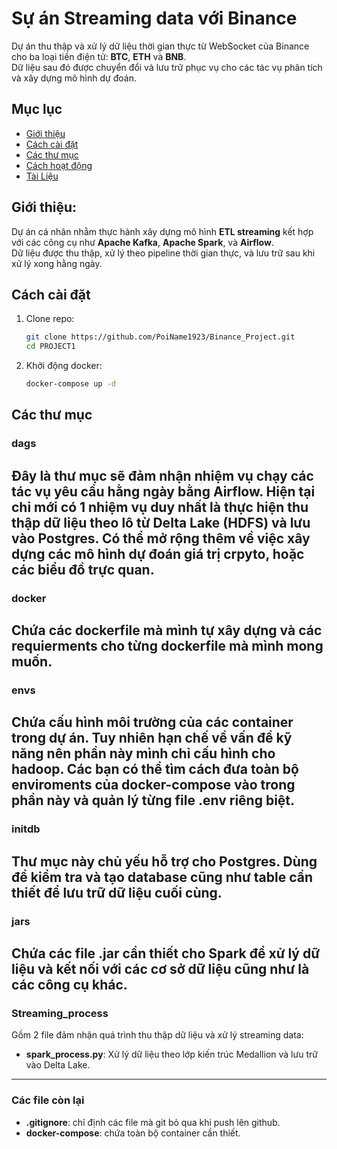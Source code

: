 # Sự án Streaming data với Binance
Dự án thu thập và xử lý dữ liệu thời gian thực từ WebSocket của Binance cho ba loại tiền điện tử: **BTC**, **ETH** và **BNB**.  
Dữ liệu sau đó được chuyển đổi và lưu trữ phục vụ cho các tác vụ phân tích và xây dựng mô hình dự đoán.

## Mục lục
- [Giới thiệu](#giới-thiệu)
- [Cách cài đặt](#cách-cài-đặt)
- [Các thư mục](#các-thư-mục)
- [Cách hoạt động](#cách-hoạt-động)
- [Tài Liệu](#tài-liệu-tham-khảo)

## Giới thiệu:
Dự án cá nhân nhằm thực hành xây dựng mô hình **ETL streaming** kết hợp với các công cụ như **Apache Kafka**, **Apache Spark**, và **Airflow**.  
Dữ liệu được thu thập, xử lý theo pipeline thời gian thực, và lưu trữ sau khi xử lý xong hằng ngày.
## Cách cài đặt
1. Clone repo:
   ```bash
   git clone https://github.com/PoiName1923/Binance_Project.git
   cd PROJECT1
2. Khởi động docker:
    ```bash
    docker-compose up -d

## Các thư mục
### dags
Đây là thư mục sẽ đảm nhận nhiệm vụ chạy các tác vụ yêu cầu hằng ngày bằng **Airflow**. Hiện tại chỉ mới có 1 nhiệm vụ duy nhất là thực hiện thu thập dữ liệu theo lô từ Delta Lake (HDFS) và lưu vào Postgres. Có thể mở rộng thêm về việc xây dựng các mô hình dự đoán giá trị crpyto, hoặc các biểu đồ trực quan.
-------------------------------------------------------------------------------------------------
### docker
Chứa các dockerfile mà mình tự xây dựng và các requierments cho từng dockerfile mà mình mong muốn.
-------------------------------------------------------------------------------------------------
### envs 
Chứa cấu hình môi trường của các container trong dự án. Tuy nhiên hạn chế về vấn đề kỹ năng nên phần này mình chỉ cấu hình cho **hadoop**. Các bạn có thể tìm cách đưa toàn bộ **enviroments** của **docker-compose** vào trong phần này và quản lý từng file **.env** riêng biệt.
-------------------------------------------------------------------------------------------------
### initdb
Thư mục này chủ yếu hỗ trợ cho **Postgres**. Dùng để kiểm tra và tạo database cũng như table cần thiết để lưu trữ dữ liệu cuối cùng.
-------------------------------------------------------------------------------------------------
### jars
Chứa các file **.jar** cần thiết cho **Spark** để xử lý dữ liệu và kết nối với các cơ sở dữ liệu cũng như là các công cụ khác.
-------------------------------------------------------------------------------------------------
### Streaming_process
Gồm 2 file đảm nhận quá trình thu thập dữ liệu và xử lý streaming data:
- **spark_process.py**: Xử lý dữ liệu theo lớp kiến trúc Medallion và lưu trữ vào Delta Lake.
-------------------------------------------------------------------------------------------------
### Các file còn lại
- **.gitignore**: chỉ định các file mà git bỏ qua khi push lên github.
- **docker-compose**: chứa toàn bộ container cần thiết.